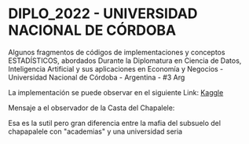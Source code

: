 # DIPLO_2022 - UNIVERSIDAD NACIONAL DE CÓRDOBA 

Algunos fragmentos de códigos de implementaciones y conceptos ESTADÍSTICOS, abordados Durante la Diplomatura en Ciencia de Datos, Inteligencia Artificial y sus aplicaciones en Economía y Negocios -  Universidad Nacional de Córdoba - Argentina - #3  Arg

La implementación se puede observar en el siguiente Link: [Kaggle](https://www.kaggle.com/mauriciolugo/code)


Mensaje a el observador de la Casta del Chapalele:

Esa es la sutil pero gran diferencia entre la mafia del subsuelo del chapapalele con "academias" y una universidad seria 
